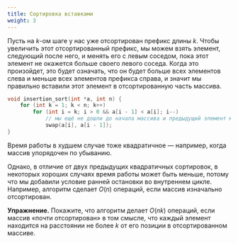 ```yaml
---
title: Сортировка вставками
weight: 3
---
```


Пусть на $k$-ом шаге у нас уже отсортирован префикс длины $k$. Чтобы увеличить этот отсортированный префикс, мы можем взять элемент, следующий после него, и менять его с левым соседом, пока этот элемент не окажется больше своего левого соседа. Когда это произойдет, это будет означать, что он будет больше всех элементов слева и меньше всех элементов префикса справа, и значит мы правильно вставили этот элемент в отсортированную часть массива.

```cpp
void insertion_sort(int *a, int n) {
    for (int k = 1; k < n; k++)
        for (int i = k; i > 0 && a[i - 1] < a[i]; i--)
            // мы ещё не дошли до начала массива и предыдущий элемент меньше
            swap(a[i], a[i - 1]);
}
```

Время работы в худшем случае тоже квадратичное — например, когда массив упорядочен по убыванию.

Однако, в отличие от двух предыдущих квадратичных сортировок, в некоторых хороших случаях время работы может быть меньше, потому что мы добавили условие ранней остановки во внутреннем цикле. Например, алгоритм сделает $O(n)$ операций, если массив изначально отсортирован.

**Упражнение.** Покажите, что алгоритм делает $O(n k)$ операций, если массив «почти отсортирован» в том смысле, что каждый элемент находится на расстоянии не более $k$ от его позиции в отсортированном массиве.
